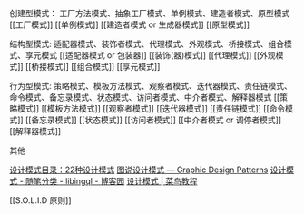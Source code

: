 创建型模式：
工厂方法模式、抽象工厂模式、单例模式、建造者模式、原型模式
[[工厂模式]]
[[单例模式]]
[[建造者模式 or 生成器模式]]
[[原型模式]]

结构型模式:
适配器模式、装饰者模式、代理模式、外观模式、桥接模式、组合模式、享元模式
[[适配器模式 or 包装器]]
[[装饰(器)模式]]
[[代理模式]]
[[外观模式]]
[[桥接模式]]
[[组合模式]]
[[享元模式]]

行为型模式:
策略模式、模板方法模式、观察者模式、迭代器模式、责任链模式、命令模式、备忘录模式、状态模式、访问者模式、中介者模式、解释器模式
[[策略模式]]
[[模板方法模式]]
[[观察者模式]]
[[迭代器模式]]
[[责任链模式]]
[[命令模式]]
[[备忘录模式]]
[[状态模式]]
[[访问者模式]]
[[中介者模式 or 调停者模式]]
[[解释器模式]]

其他

[设计模式目录：22种设计模式](https://refactoringguru.cn/design-patterns/catalog)
[图说设计模式 — Graphic Design Patterns](https://design-patterns.readthedocs.io/zh-cn/latest/index.html)
[设计模式 - 随笔分类 - libingql - 博客园](https://www.cnblogs.com/libingql/category/372277.html)
[设计模式 | 菜鸟教程](https://www.runoob.com/design-pattern/design-pattern-tutorial.html)

[[S.O.L.I.D 原则]]